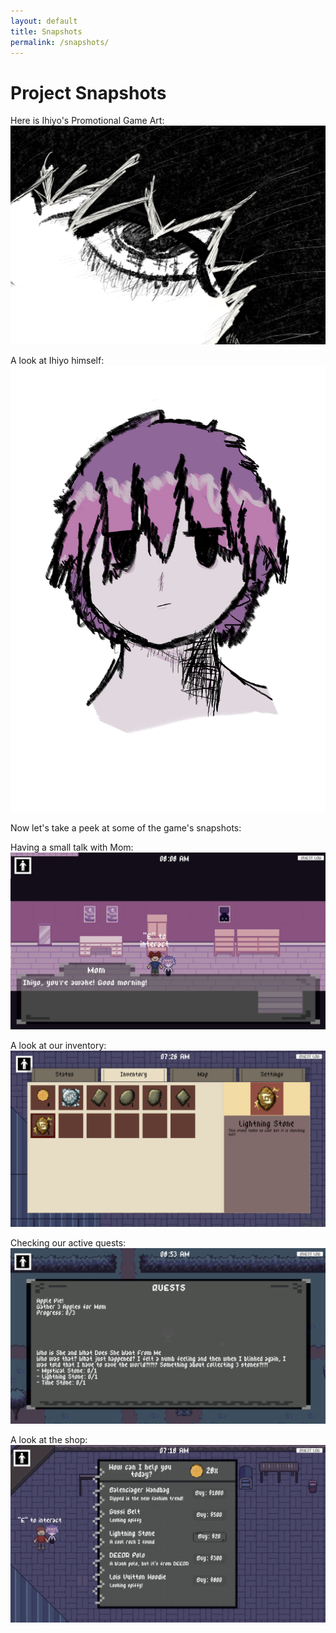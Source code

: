 ```yaml
---
layout: default
title: Snapshots
permalink: /snapshots/
---
```


# Project Snapshots

Here is Ihiyo's Promotional Game Art:
![Nali's Grim Eye](Assets/Art/Ihiyo_Title.png)

A look at Ihiyo himself:
![Nali's Self Portrait](Assets/Art/Nali.png)

Now let's take a peek at some of the game's snapshots:

Having a small talk with Mom:
![A talk with Mom](Assets/files/MomDC.png)

A look at our inventory:
![Inventory full of items](Assets/files/Inven.png)

Checking our active quests:
![Quest Log](Assets/files/QuestLog.png)

A look at the shop:
![Shop Menu](Assets/files/ShopMenu.png)
